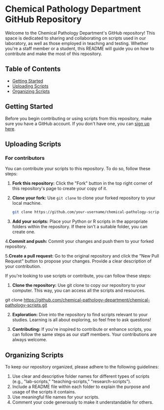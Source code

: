 # Chemical Pathology Department GitHub Repository

Welcome to the Chemical Pathology Department's GitHub repository! This space is dedicated to sharing and collaborating on scripts used in our laboratory, as well as those employed in teaching and testing. Whether you're a staff member or a student, this README will guide you on how to contribute and make the most of this repository.

## Table of Contents

- [Getting Started](#getting-started)
- [Uploading Scripts](#uploading-scripts)
- [Organizing Scripts](#organizing-scripts)

## Getting Started

Before you begin contributing or using scripts from this repository, make sure you have a GitHub account. If you don't have one, you can [sign up here](https://github.com/join).

## Uploading Scripts

### For contributors

You can contribute your scripts to this repository. To do so, follow these steps:

1. **Fork this repository:** Click the "Fork" button in the top right corner of this repository's page to create your copy of it.

2. **Clone your fork:** Use `git clone` to clone your forked repository to your local machine.

   ```bash
   git clone https://github.com/your-username/chemical-pathology-scripts.git

3. **Add your scripts:** Place your Python or R scripts in the appropriate folders within the repository. If there isn't a suitable folder, you can create one.

4.**Commit and push:** Commit your changes and push them to your forked repository.

5.**Create a pull request:** Go to the original repository and click the "New Pull Request" button to propose your changes. Provide a clear description of your contribution.

If you're looking to use scripts or contribute, you can follow these steps:

1. **Clone the repository:** Use git clone to copy our repository to your computer. This way, you can access all the scripts and resources.

git clone https://github.com/chemical-pathology-department/chemical-pathology-scripts.git

2. **Exploration:** Dive into the repository to find scripts relevant to your studies. Learning is all about exploring, so feel free to ask questions!

3. **Contributing:** If you're inspired to contribute or enhance scripts, you can follow the same steps as our staff members. Your contributions are always welcome.

## Organizing Scripts
To keep our repository organized, please adhere to the following guidelines:

1. Use clear and descriptive folder names for different types of scripts (e.g., "lab-scripts," "teaching-scripts," "research-scripts").
2. Include a README file within each folder to explain the purpose and usage of the scripts it contains.
3. Use meaningful file names for your scripts.
4. Comment your code generously to make it understandable for others.
